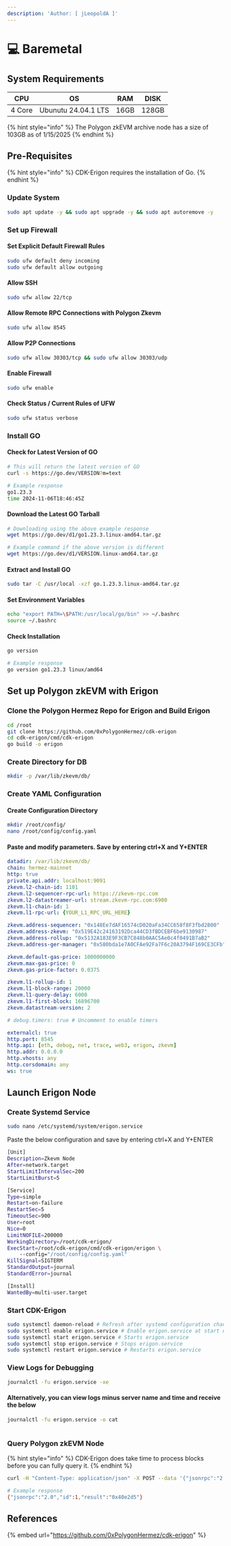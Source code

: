 ```yaml
---
description: 'Author: [ jLeopoldA ]'
---
```


# 💻 Baremetal

## System Requirements

| CPU    | OS                  | RAM   | DISK  |
| ------ | ------------------- | ----- | ----- |
| 4 Core | Ubunutu 24.04.1 LTS | 16GB  | 128GB |

{% hint style="info" %}
The Polygon zkEVM archive node has a size of 103GB as of 1/15/2025
{% endhint %}

## Pre-Requisites

{% hint style="info" %}
CDK-Erigon requires the installation of Go.
{% endhint %}

### Update System

```bash
sudo apt update -y && sudo apt upgrade -y && sudo apt autoremove -y
```

### Set up Firewall

#### Set Explicit Default Firewall Rules

```bash
sudo ufw default deny incoming
sudo ufw default allow outgoing
```

#### Allow SSH

```bash
sudo ufw allow 22/tcp
```

#### Allow Remote RPC Connections with Polygon Zkevm

```bash
sudo ufw allow 8545
```

#### Allow P2P Connections

```bash
sudo ufw allow 30303/tcp && sudo ufw allow 30303/udp
```

#### Enable Firewall

```bash
sudo ufw enable
```

#### Check Status / Current Rules of UFW

```bash
sudo ufw status verbose
```

### Install GO

#### Check for Latest Version of GO

```bash
# This will return the latest version of GO
curl -s https://go.dev/VERSION?m=text

# Example response
go1.23.3
time 2024-11-06T18:46:45Z
```

#### Download the Latest GO Tarball

```bash
# Downloading using the above example response
wget https://go.dev/d1/go1.23.3.linux-amd64.tar.gz

# Example command if the above version is different
wget https://go.dev/d1/VERSION.linux-amd64.tar.gz
```

#### Extract and Install GO

```bash
sudo tar -C /usr/local -xzf go.1.23.3.linux-amd64.tar.gz
```

#### Set Environment Variables

```bash
echo "export PATH=\$PATH:/usr/local/go/bin" >> ~/.bashrc
source ~/.bashrc
```

#### Check Installation

```bash
go version

# Example response
go version go1.23.3 linux/amd64
```

## Set up Polygon zkEVM with Erigon

### Clone the Polygon Hermez Repo for Erigon and Build Erigon

```bash
cd /root
git clone https://github.com/0xPolygonHermez/cdk-erigon
cd cdk-erigon/cmd/cdk-erigon
go build -o erigon
```

### Create Directory for DB

```bash
mkdir -p /var/lib/zkevm/db/
```

### Create YAML Configuration

#### Create Configuration Directory

```bash
mkdir /root/config/
nano /root/config/config.yaml
```

#### Paste and modify parameters. Save by entering ctrl+X and Y+ENTER&#x20;

```yaml
datadir: /var/lib/zkevm/db/
chain: hermez-mainnet
http: true
private.api.addr: localhost:9091
zkevm.l2-chain-id: 1101
zkevm.l2-sequencer-rpc-url: https://zkevm-rpc.com
zkevm.l2-datastreamer-url: stream.zkevm-rpc.com:6900
zkevm.l1-chain-id: 1
zkevm.l1-rpc-url: {YOUR_L1_RPC_URL_HERE}

zkevm.address-sequencer: "0x148Ee7dAF16574cD020aFa34CC658f8F3fbd2800"
zkevm.address-zkevm: "0x519E42c24163192Dca44CD3fBDCEBF6be9130987"
zkevm.address-rollup: "0x5132A183E9F3CB7C848b0AAC5Ae0c4f0491B7aB2"
zkevm.address-ger-manager: "0x580bda1e7A0CFAe92Fa7F6c20A3794F169CE3CFb"

zkevm.default-gas-price: 1000000000
zkevm.max-gas-price: 0
zkevm.gas-price-factor: 0.0375

zkevm.l1-rollup-id: 1
zkevm.l1-block-range: 20000
zkevm.l1-query-delay: 6000
zkevm.l1-first-block: 16896700
zkevm.datastream-version: 2

# debug.timers: true # Uncomment to enable timers

externalcl: true
http.port: 8545
http.api: [eth, debug, net, trace, web3, erigon, zkevm]
http.addr: 0.0.0.0
http.vhosts: any
http.corsdomain: any
ws: true
```

## Launch Erigon Node

### Create Systemd Service

```bash
sudo nano /etc/systemd/system/erigon.service
```

Paste the below configuration and save by entering ctrl+X and Y+ENTER

```bash
[Unit]
Description=Zkevm Node
After=network.target
StartLimitIntervalSec=200
StartLimitBurst=5

[Service]
Type=simple
Restart=on-failure
RestartSec=5
TimeoutSec=900
User=root
Nice=0
LimitNOFILE=200000
WorkingDirectory=/root/cdk-erigon/
ExecStart=/root/cdk-erigon/cmd/cdk-erigon/erigon \
	--config="/root/config/config.yaml"
KillSignal=SIGTERM
StandardOutput=journal
StandardError=journal

[Install]
WantedBy=multi-user.target
```

### Start CDK-Erigon

```bash
sudo systemctl daemon-reload # Refresh after systemd configuration changes
sudo systemctl enable erigon.service # Enable erigon.service at start up
sudo systemctl start erigon.service # Starts erigon.service
sudo systemctl stop erigon.service # Stops erigon.service
sudo systemctl restart erigon.service # Restarts erigon.service
```

### View Logs for Debugging

```bash
journalctl -fu erigon.service -xe
```

#### Alternatively, you can view logs minus server name and time and receive the below

```bash
journalctl -fu erigon.service -o cat
```

<figure><img src="../../../.gitbook/assets/Screenshot from 2025-01-13 20-13-35.png" alt=""><figcaption></figcaption></figure>

### Query Polygon zkEVM Node

{% hint style="info" %}
CDK-Erigon does take time to process blocks before you can fully query it.
{% endhint %}

```bash
curl -H "Content-Type: application/json" -X POST --data '{"jsonrpc":"2.0","method":"eth_blockNumber","params":[],"id":1}' http://localhost:8545

# Example response
{"jsonrpc":"2.0","id":1,"result":"0x40e2d5"}
```

## References

{% embed url="https://github.com/0xPolygonHermez/cdk-erigon" %}
